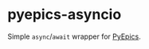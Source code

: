 # pyepics-asyncio

Simple `async`/`await` wrapper for [PyEpics](https://github.com/pyepics/pyepics).
